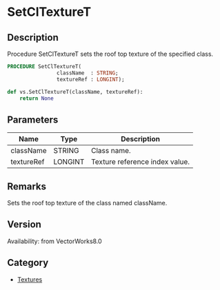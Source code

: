 # SetClTextureT

## Description
Procedure SetClTextureT sets the roof top texture of the specified class.

```pascal
PROCEDURE SetClTextureT(
				className  : STRING;
				textureRef : LONGINT);
```

```python
def vs.SetClTextureT(className, textureRef):
    return None
```

## Parameters
|Name|Type|Description|
|---|---|---|
|className|STRING|Class name.|
|textureRef|LONGINT|Texture reference index value.|

## Remarks
Sets the roof top texture of the class named className.

## Version
Availability: from VectorWorks8.0

## Category
* [Textures](../Categories/Textures.md)
